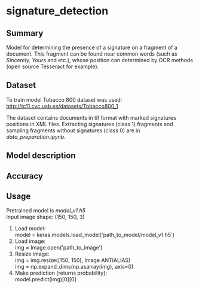 # signature_detection
## Summary
Model for determining the presence of a signature on a fragment of a document. This fragment can be found near common words (such as *Sincerely, Yours* and etc.), whose position can determined by OCR methods (open source Tesseract for example).
## Dataset
To train model Tobacco 800 dataset was used: http://tc11.cvc.uab.es/datasets/Tobacco800_1


The dataset contains documents in tif format with marked signatures positions in XML files.
Extracting signatures (class 1) fragments and sampling fragments without signatures (class 0) are in *data_preparation.ipynb*.


## Model description

## Accuracy
## Usage
Pretrained model is *model_v1.h5*  
Input image shape: (150, 150, 3)
1) Load model:  
model = keras.models.load_model('path_to_model/model_v1.h5')
2) Load image:   
img = Image.open('path_to_image')
3) Resize image:  
img = img.resize((150, 150), Image.ANTIALIAS)  
img = np.expand_dims(np.asarray(img), axis=0)
4) Make prediction (returns probability):  
model.predict(img)[0][0]

